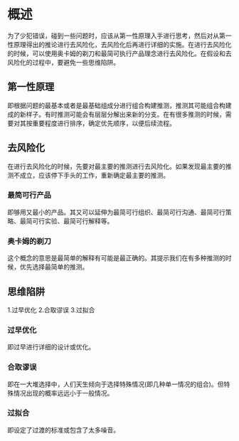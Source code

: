 # 概述
为了少犯错误，碰到一些问题时，应该从第一性原理入手进行思考，然后对从第一性原理得出的推论进行去风险化，去风险化后再进行详细的实施。在进行去风险化的时候，可以使用奥卡姆的剃刀和最简可执行产品理念进行去风险化。在假设和去风险化的过程中，要避免一些思维陷阱。

## 第一性原理
即根据问题的最基本或者是最基础组成分进行组合构建推测，推测其可能组合构建成的新样子。有时推测可能会有层层分解出来新的分支。在有很多推测的时候，需要对其按重要程度进行排序，确定优先顺序，以便后续流程。

## 去风险化
在进行去风险化的时候，先要对最主要的推测进行去风险化。如果发现最主要的推测不成立，应该停下手头的工作，重新确定最主要的推测。

### 最简可行产品
即够用又最小的产品。其又可以延伸为最简可行组织、最简可行沟通、最简可行策略、最简可行实验、最简可行解释等。

### 奥卡姆的剃刀
这个概念的意思是最简单的解释有可能是最正确的。其提示我们在有多种推测的时候，优先选择最简单的推测。

## 思维陷阱
1.过早优化
2.合取谬误
3.过拟合

### 过早优化
即过早进行详细的设计或优化。

### 合取谬误
即在一大堆选择中，人们天生倾向于选择特殊情况(即几种单一情况的组合)。但特殊情况出现的概率远远小于一般情况。

### 过拟合
即设定了过渡的标准或包含了太多噪音。

